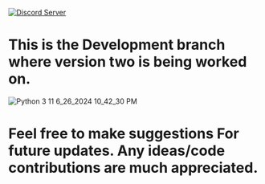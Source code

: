 [![Discord Server](https://img.shields.io/badge/Join-Discord%20Server-blue?logo=discord)]([https://discord.gg/pF7FgHxY](https://discord.gg/PNuVxNR5rq))
# This is the Development branch where version two is being worked on.
![Python 3 11 6_26_2024 10_42_30 PM](https://github.com/Chickaboo/Web-browser/assets/131608268/7090e50e-9c1f-4ade-9c70-bac8c5c14580)
# Feel free to make suggestions For future updates. Any ideas/code contributions are much appreciated. 

